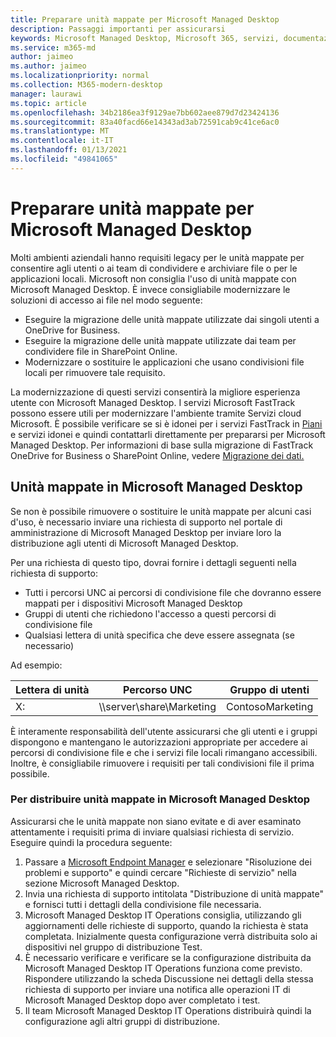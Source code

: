 ```yaml
---
title: Preparare unità mappate per Microsoft Managed Desktop
description: Passaggi importanti per assicurarsi
keywords: Microsoft Managed Desktop, Microsoft 365, servizi, documentazione
ms.service: m365-md
author: jaimeo
ms.author: jaimeo
ms.localizationpriority: normal
ms.collection: M365-modern-desktop
manager: laurawi
ms.topic: article
ms.openlocfilehash: 34b2186ea3f9129ae7bb602aee879d7d23424136
ms.sourcegitcommit: 83a40facd66e14343ad3ab72591cab9c41ce6ac0
ms.translationtype: MT
ms.contentlocale: it-IT
ms.lasthandoff: 01/13/2021
ms.locfileid: "49841065"
---
```

#  <a name="prepare-mapped-drives-for-microsoft-managed-desktop"></a>Preparare unità mappate per Microsoft Managed Desktop

Molti ambienti aziendali hanno requisiti legacy per le unità mappate per consentire agli utenti o ai team di condividere e archiviare file o per le applicazioni locali. Microsoft non consiglia l'uso di unità mappate con Microsoft Managed Desktop. È invece consigliabile modernizzare le soluzioni di accesso ai file nel modo seguente:
  
- Eseguire la migrazione delle unità mappate utilizzate dai singoli utenti a OneDrive for Business. 
- Eseguire la migrazione delle unità mappate utilizzate dai team per condividere file in SharePoint Online. 
- Modernizzare o sostituire le applicazioni che usano condivisioni file locali per rimuovere tale requisito.
  
La modernizzazione di questi servizi consentirà la migliore esperienza utente con Microsoft Managed Desktop. I servizi Microsoft FastTrack possono essere utili per modernizzare l'ambiente tramite Servizi cloud Microsoft. È possibile verificare se si è idonei per i servizi FastTrack in [Piani](https://docs.microsoft.com/fasttrack/m365-eligible-services-and-plans) e servizi idonei e quindi contattarli direttamente per prepararsi per Microsoft Managed Desktop. Per informazioni di base sulla migrazione di FastTrack OneDrive for Business o SharePoint Online, vedere [Migrazione dei dati.](https://docs.microsoft.com/fasttrack/o365-data-migration)

## <a name="mapped-drives-on-microsoft-managed-desktop"></a>Unità mappate in Microsoft Managed Desktop
 
Se non è possibile rimuovere o sostituire le unità mappate per alcuni casi d'uso, è necessario inviare una richiesta di supporto nel portale di amministrazione di Microsoft Managed Desktop per inviare loro la distribuzione agli utenti di Microsoft Managed Desktop.
    
Per una richiesta di questo tipo, dovrai fornire i dettagli seguenti nella richiesta di supporto: 

- Tutti i percorsi UNC ai percorsi di condivisione file che dovranno essere mappati per i dispositivi Microsoft Managed Desktop 
- Gruppi di utenti che richiedono l'accesso a questi percorsi di condivisione file 
- Qualsiasi lettera di unità specifica che deve essere assegnata (se necessario)

Ad esempio:

| Lettera di unità | Percorso UNC | Gruppo di utenti |
|--------------|----------|------------|
| X:  | \\\server\share\Marketing | ContosoMarketing |

È interamente responsabilità dell'utente assicurarsi che gli utenti e i gruppi dispongono e mantengano le autorizzazioni appropriate per accedere ai percorsi di condivisione file e che i servizi file locali rimangano accessibili. Inoltre, è consigliabile rimuovere i requisiti per tali condivisioni file il prima possibile.

### <a name="to-have-mapped-drives-deployed-in-microsoft-managed-desktop"></a>Per distribuire unità mappate in Microsoft Managed Desktop
 
Assicurarsi che le unità mappate non siano evitate e di aver esaminato attentamente i requisiti prima di inviare qualsiasi richiesta di servizio. Eseguire quindi la procedura seguente:

1. Passare a [Microsoft Endpoint Manager](https://endpoint.microsoft.com/) e selezionare "Risoluzione dei problemi e supporto" e quindi cercare "Richieste di servizio" nella sezione Microsoft Managed Desktop.  
2. Invia una richiesta di supporto intitolata "Distribuzione di unità mappate" e fornisci tutti i dettagli della condivisione file necessaria.  
3. Microsoft Managed Desktop IT Operations consiglia, utilizzando gli aggiornamenti delle richieste di supporto, quando la richiesta è stata completata. Inizialmente questa configurazione verrà distribuita solo ai dispositivi nel gruppo di distribuzione Test.  
4. È necessario verificare e verificare se la configurazione distribuita da Microsoft Managed Desktop IT Operations funziona come previsto. Rispondere utilizzando la scheda Discussione nei dettagli della stessa richiesta di supporto per inviare una notifica alle operazioni IT di Microsoft Managed Desktop dopo aver completato i test.  
5. Il team Microsoft Managed Desktop IT Operations distribuirà quindi la configurazione agli altri gruppi di distribuzione. 
